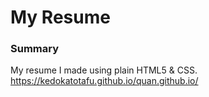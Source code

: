 # My Resume

### Summary

My resume I made using plain HTML5 & CSS.
https://kedokatotafu.github.io/quan.github.io/

